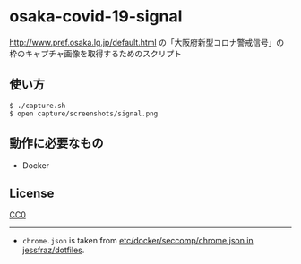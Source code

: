 # osaka-covid-19-signal

http://www.pref.osaka.lg.jp/default.html の「大阪府新型コロナ警戒信号」の枠のキャプチャ画像を取得するためのスクリプト

## 使い方

```
$ ./capture.sh
$ open capture/screenshots/signal.png
```

## 動作に必要なもの

- Docker

## License

[CC0](https://creativecommons.org/publicdomain/zero/1.0/)

---

- `chrome.json` is taken from [etc/docker/seccomp/chrome.json in jessfraz/dotfiles](https://github.com/jessfraz/dotfiles/blob/548d48d19cc3c227802a5a564f87f4605175a1a2/).
